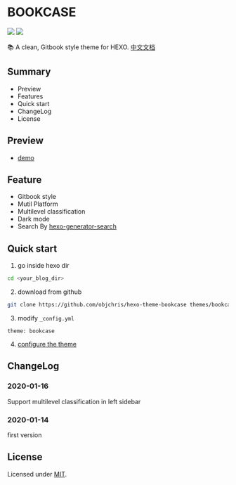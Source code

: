 # BOOKCASE
![](https://img.shields.io/badge/Release-v1.0.0-green.svg?style=flat)
![](https://img.shields.io/badge/License-MIT-blue.svg?style=flat)

📚 A clean, Gitbook style theme for HEXO. 
[中文文档](https://objchris.com/hexo-theme-bookcase/doc/get-start-chinese/)

## Summary
- Preview
- Features
- Quick start
- ChangeLog
- License

## Preview
- [demo](http://objchris.com/hexo-theme-bookcase/)

## Feature
- Gitbook style
- Mutil Platform
- Multilevel classification
- Dark mode
- Search By [hexo-generator-search](https://github.com/wzpan/hexo-generator-search)

## Quick start
1. go inside hexo dir
``` bash
cd <your_blog_dir>
```
2. download from github
``` bash
git clone https://github.com/objchris/hexo-theme-bookcase themes/bookcase
```
3. modify `_config.yml`
``` 
theme: bookcase
```
4. [configure the theme](https://objchris.com/hexo-theme-bookcase/doc/using-advice/)

## ChangeLog
### 2020-01-16
Support multilevel classification in left sidebar
### 2020-01-14
first version

## License
Licensed under [MIT](https://github.com/objchris/hexo-theme-bookcase/blob/master/LICENSE).
